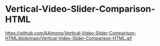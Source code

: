 # Vertical-Video-Slider-Comparison-HTML

https://github.com/AAimons/Vertical-Video-Slider-Comparison-HTML/blob/main/Vertical-Video-Slider-Comparison-HTML.gif
